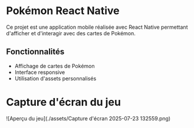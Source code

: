 # Pokémon React Native

Ce projet est une application mobile réalisée avec React Native permettant d'afficher et d'interagir avec des cartes de Pokémon.

## Fonctionnalités
- Affichage de cartes de Pokémon
- Interface responsive
- Utilisation d'assets personnalisés

# Capture d'écran du jeu

![Aperçu du jeu](./assets/Capture d'écran 2025-07-23 132559.png)

